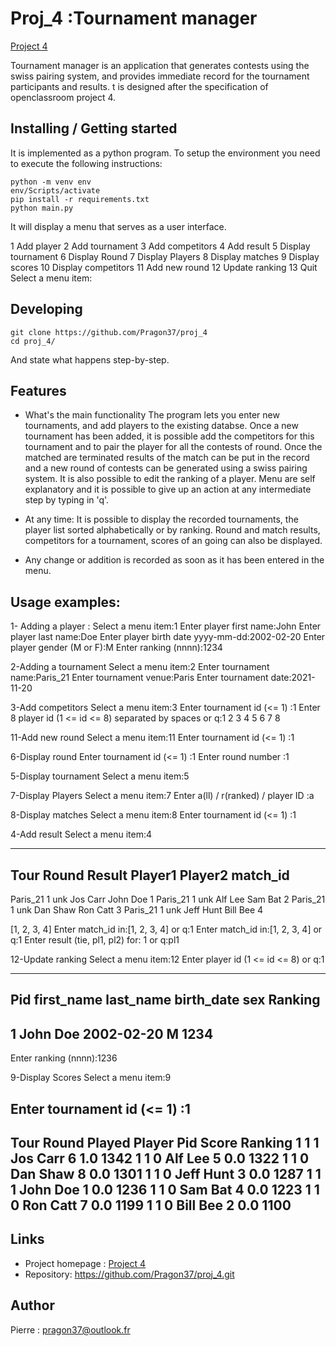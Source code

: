 # Proj_4 :Tournament manager

[Project 4](https://github.com/Pragon37/proj_4)

Tournament manager is an application that generates contests using the swiss pairing system,
and provides immediate record for the tournament participants and results.
t is designed after the specification of openclassroom project 4.

## Installing / Getting started

It is implemented as a python program. To setup the environment you need to execute the following instructions:

```shell
python -m venv env
env/Scripts/activate
pip install -r requirements.txt
python main.py
```

It will display a menu that serves as a user interface.

1 Add player
2 Add tournament
3 Add competitors
4 Add result
5 Display tournament
6 Display Round
7 Display Players
8 Display matches
9 Display scores
10 Display competitors
11 Add new round
12 Update ranking
13 Quit
Select a menu item:

## Developing


```shell
git clone https://github.com/Pragon37/proj_4
cd proj_4/
```

And state what happens step-by-step.


## Features

* What's the main functionality
The program lets you enter new tournaments, and add players to the existing databse.
Once a new tournament has been added, it is possible add the competitors for this
tournament and to pair the player for all the contests of  round. Once the matched
are terminated results of the match can be put in the record and a new round of contests
can be generated using a swiss pairing system. It is also possible to edit the ranking
of a player.
Menu are self explanatory and it is possible to give up an action at any intermediate step by
typing in 'q'.


 * At any time:
It is possible to display the recorded tournaments, the player list sorted alphabetically or by ranking.
Round and match results, competitors for a tournament, scores of an going can also be displayed.

* Any change or addition is recorded as soon as it has been entered in the menu.

## Usage examples:

1- Adding a player :
Select a menu item:1
Enter player first name:John
Enter player last name:Doe
Enter player birth date yyyy-mm-dd:2002-02-20
Enter player gender (M or F):M
Enter ranking (nnnn):1234

2-Adding a tournament
Select a menu item:2
Enter tournament name:Paris_21
Enter tournament venue:Paris
Enter tournament date:2021-11-20

3-Add competitors
Select a menu item:3
Enter tournament id (<= 1) :1
Enter 8 player id (1 <= id <= 8) separated by spaces or q:1 2 3 4 5 6 7 8

11-Add new round
Select a menu item:11
Enter tournament id (<= 1) :1

6-Display round
Enter tournament id (<= 1) :1
Enter round number :1

5-Display tournament
Select a menu item:5

7-Display Players
Select a menu item:7
Enter a(ll) / r(ranked) / player ID :a

8-Display matches
Select a menu item:8
Enter tournament id (<= 1) :1

4-Add result
Select a menu item:4

 ------------------------------------------------------------------------------------------
 Tour                Round  Result    Player1             Player2             match_id
 ------------------------------------------------------------------------------------------
 Paris_21            1      unk       Jos Carr            John Doe            1
 Paris_21            1      unk       Alf Lee             Sam Bat             2
 Paris_21            1      unk       Dan Shaw            Ron Catt            3
 Paris_21            1      unk       Jeff Hunt           Bill Bee            4


[1, 2, 3, 4]
Enter match_id in:[1, 2, 3, 4] or q:1
Enter match_id in:[1, 2, 3, 4] or q:1
Enter result (tie, pl1, pl2) for: 1 or q:pl1

12-Update ranking
Select a menu item:12
Enter player id (1 <= id <= 8) or q:1

 --------------------------------------------------------------------------------
 Pid  first_name          last_name           birth_date          sex  Ranking
 --------------------------------------------------------------------------------
 1    John                Doe                 2002-02-20          M    1234
 --------------------------------------------------------------------------------

Enter ranking (nnnn):1236

9-Display Scores
Select a menu item:9

 Enter tournament id (<= 1) :1
 ----------------------------------------------------------------------
 Tour Round  Played Player              Pid    Score     Ranking
 1    1      1      Jos Carr            6      1.0       1342
 1    1      0      Alf Lee             5      0.0       1322
 1    1      0      Dan Shaw            8      0.0       1301
 1    1      0      Jeff Hunt           3      0.0       1287
 1    1      1      John Doe            1      0.0       1236
 1    1      0      Sam Bat             4      0.0       1223
 1    1      0      Ron Catt            7      0.0       1199
 1    1      0      Bill Bee            2      0.0       1100
 ----------------------------------------------------------------------

## Links


- Project homepage : [Project 4](https://github.com/Pragon37/proj_4)
- Repository: https://github.com/Pragon37/proj_4.git


## Author

Pierre : pragon37@outlook.fr

